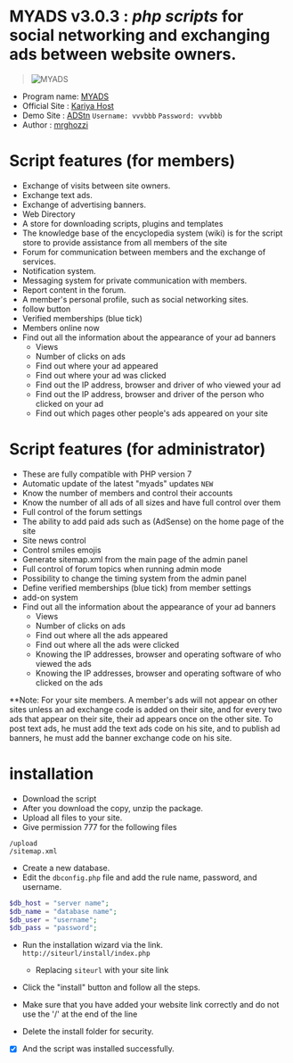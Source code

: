 # <b>MYADS v3.0.3</b> : ***php scripts*** for social networking and exchanging ads between website owners.

>
> ![MYADS](https://www.adstn.gq/bnr/myads.png)

* Program name: [MYADS](https://github.com/mrghozzi/myads)
* Official Site : [Kariya Host](http://www.krhost.ga)
* Demo Site : [ADStn](https://adstn.gq) ``Username: vvvbbb`` ``Password: vvvbbb`` 
* Author : [mrghozzi](https://github.com/mrghozzi "mrghozzi")


# Script features (for members)

- Exchange of visits between site owners.
- Exchange text ads.
- Exchange of advertising banners.
- Web Directory
- A store for downloading scripts, plugins and templates
- The knowledge base of the encyclopedia system (wiki) is for the script store to provide assistance from all members of the site
- Forum for communication between members and the exchange of services.
- Notification system.
- Messaging system for private communication with members.
- Report content in the forum.
- A member's personal profile, such as social networking sites.
- follow button
- Verified memberships (blue tick)
- Members online now
- Find out all the information about the appearance of your ad banners
  * Views
  * Number of clicks on ads
  * Find out where your ad appeared
  * Find out where your ad was clicked
  * Find out the IP address, browser and driver of who viewed your ad
  * Find out the IP address, browser and driver of the person who clicked on your ad
  * Find out which pages other people's ads appeared on your site
  
# Script features (for administrator)

- These are fully compatible with PHP version 7
- Automatic update of the latest "myads" updates ``NEW``
- Know the number of members and control their accounts
- Know the number of all ads of all sizes and have full control over them
- Full control of the forum settings
- The ability to add paid ads such as (AdSense) on the home page of the site
- Site news control
- Control smiles emojis
- Generate sitemap.xml from the main page of the admin panel
- Full control of forum topics when running admin mode
- Possibility to change the timing system from the admin panel
- Define verified memberships (blue tick) from member settings
- add-on system
- Find out all the information about the appearance of your ad banners
  * Views
  * Number of clicks on ads
  * Find out where all the ads appeared
  * Find out where all the ads were clicked
  * Knowing the IP addresses, browser and operating software of who viewed the ads
  * Knowing the IP addresses, browser and operating software of who clicked on the ads
  
**Note: For your site members. A member's ads will not appear on other sites unless an ad exchange code is added on their site, and for every two ads that appear on their site, their ad appears once on the other site.
   To post text ads, he must add the text ads code on his site, and to publish ad banners, he must add the banner exchange code on his site. 

# installation

- Download the script
- After you download the copy, unzip the package.
- Upload all files to your site.
- Give permission 777 for the following files

```
/upload
/sitemap.xml
```


- Create a new database.
- Edit the ``dbconfig.php`` file and add the rule name, password, and username.

```php
$db_host = "server name";
$db_name = "database name";
$db_user = "username";
$db_pass = "password";
```
- Run the installation wizard via the link.
``
http://siteurl/install/index.php
``
  * Replacing ``siteurl`` with your site link

- Click the "install" button and follow all the steps.

- Make sure that you have added your website link correctly and do not use the '/' at the end of the line

- Delete the install folder for security.
- [x] And the script was installed successfully.
